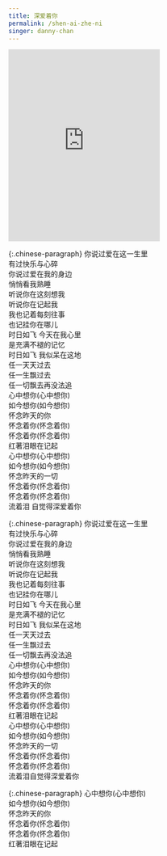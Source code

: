 ```yaml
---
title: 深爱着你
permalink: /shen-ai-zhe-ni
singer: danny-chan
---
```


<iframe src="https://open.spotify.com/embed/track/6KfTPla5EjDKHMgcqGObhS" width="300" height="380" frameborder="0" allowtransparency="true" allow="encrypted-media">
</iframe>

{:.chinese-paragraph}
你说过爱在这一生里  
有过快乐与心碎  
你说过爱在我的身边  
悄悄看我熟睡  
听说你在这刻想我  
听说你在记起我  
我也记着每刻往事  
也记挂你在哪儿  
时日如飞 今天在我心里  
是充满不褪的记忆  
时日如飞 我似呆在这地  
任一天天过去  
任一生飘过去  
任一切飘去再没法追  
心中想你(心中想你)  
如今想你(如今想你)  
怀念昨天的你  
怀念着你(怀念着你)  
怀念着你(怀念着你)  
红著泪眼在记起  
心中想你(心中想你)  
如今想你(如今想你)  
怀念昨天的一切  
怀念着你(怀念着你)  
怀念着你(怀念着你)  
流着泪 自觉得深爱着你

{:.chinese-paragraph}
你说过爱在这一生里  
有过快乐与心碎  
你说过爱在我的身边  
悄悄看我熟睡  
听说你在这刻想我  
听说你在记起我  
我也记着每刻往事  
也记挂你在哪儿  
时日如飞 今天在我心里  
是充满不褪的记忆  
时日如飞 我似呆在这地  
任一天天过去  
任一生飘过去  
任一切飘去再没法追  
心中想你(心中想你)  
如今想你(如今想你)  
怀念昨天的你  
怀念着你(怀念着你)  
怀念着你(怀念着你)  
红著泪眼在记起  
心中想你(心中想你)  
如今想你(如今想你)  
怀念昨天的一切  
怀念着你(怀念着你)  
怀念着你(怀念着你)  
流着泪自觉得深爱着你

{:.chinese-paragraph}
心中想你(心中想你)  
如今想你(如今想你)  
怀念昨天的你  
怀念着你(怀念着你)  
怀念着你(怀念着你)  
红著泪眼在记起

